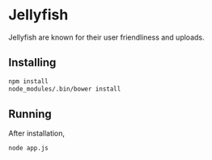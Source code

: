 Jellyfish
=======

Jellyfish are known for their user friendliness and uploads.

## Installing

``` bash
npm install
node_modules/.bin/bower install
```

## Running

After installation,

``` bash
node app.js
```

